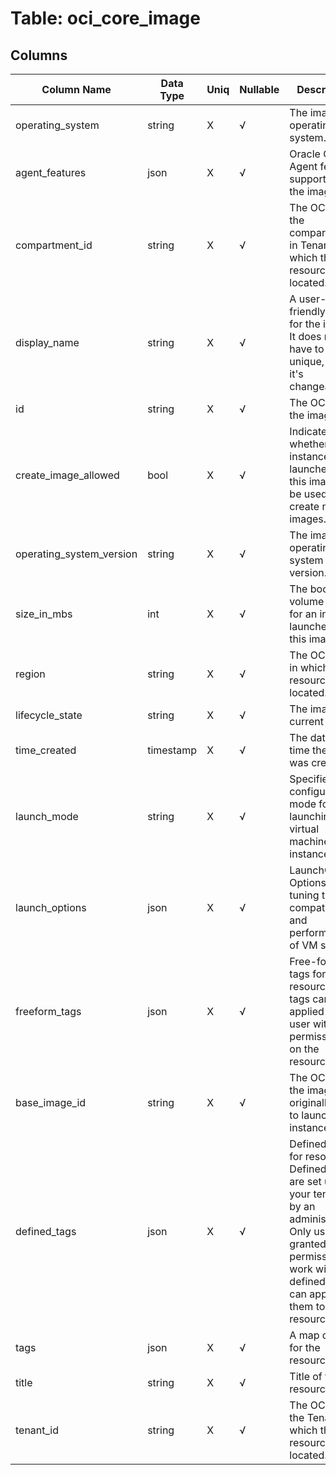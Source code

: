 # Table: oci_core_image

## Columns 

|  Column Name   |  Data Type  | Uniq | Nullable | Description | 
|  ----  | ----  | ----  | ----  | ---- | 
| operating_system | string | X | √ | The image's operating system. | 
| agent_features | json | X | √ | Oracle Cloud Agent features supported on the image. | 
| compartment_id | string | X | √ | The OCID of the compartment in Tenant in which the resource is located. | 
| display_name | string | X | √ | A user-friendly name for the image. It does not have to be unique, and it's changeable. | 
| id | string | X | √ | The OCID of the image. | 
| create_image_allowed | bool | X | √ | Indicates whether instances launched with this image can be used to create new images. | 
| operating_system_version | string | X | √ | The image's operating system version. | 
| size_in_mbs | int | X | √ | The boot volume size for an instance launched from this image. | 
| region | string | X | √ | The OCI region in which the resource is located. | 
| lifecycle_state | string | X | √ | The image's current state. | 
| time_created | timestamp | X | √ | The date and time the image was created. | 
| launch_mode | string | X | √ | Specifies the configuration mode for launching virtual machine (VM) instances. | 
| launch_options | json | X | √ | LaunchOptions Options for tuning the compatibility and performance of VM shapes. | 
| freeform_tags | json | X | √ | Free-form tags for resource. This tags can be applied by any user with permissions on the resource. | 
| base_image_id | string | X | √ | The OCID of the image originally used to launch the instance. | 
| defined_tags | json | X | √ | Defined tags for resource. Defined tags are set up in your tenancy by an administrator. Only users granted permission to work with the defined tags can apply them to resources. | 
| tags | json | X | √ | A map of tags for the resource. | 
| title | string | X | √ | Title of the resource. | 
| tenant_id | string | X | √ | The OCID of the Tenant in which the resource is located. | 


